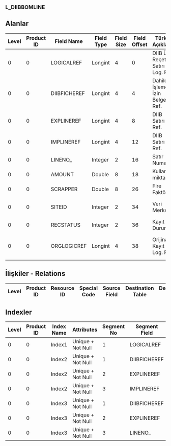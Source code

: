 ### L_DIIBBOMLINE

## Alanlar

**Level**|**Product ID**|**Field Name**|**Field Type**|**Field Size**|**Field Offset**|**Türkçe Açıklama**|**Expression**
-----|-----|-----|-----|-----|-----|-----|-----
0|0|LOGICALREF|Longint|4|0|DIIB Ürün Reçetesi Satırı Log. Ref.|DIIB BOM lines Logical Reference
0|0|DIIBFICHEREF|Longint|4|4|Dahilde İşleme İzin Belgesi Ref.|Inward Processing License Reference
0|0|EXPLINEREF|Longint|4|8|DIIB Satırı Ref.|DIIBLN Reference
0|0|IMPLINEREF|Longint|4|12|DIIB Satırı Ref.|DIIBLN Reference
0|0|LINENO_|Integer|2|16|Satır Numarası|Line Number
0|0|AMOUNT|Double|8|18|Kullanım miktarı|Usage Quantity
0|0|SCRAPPER|Double|8|26|Fire Faktörü|Scrap Rate
0|0|SITEID|Integer|2|34|Veri Merkezi|Data Processing Site
0|0|RECSTATUS|Integer|2|36|Kayıt Durumu|Record Status
0|0|ORGLOGICREF|Longint|4|38|Orijinal Kayıt Log. Ref.|Original Record Logical Reference

## İlişkiler - Relations

**Level**|**Product ID**|**Resource ID**|**Special Code**|**Source Field**|**Destination Table**|**Destination Field**|**Relation Type**|**Extra Condition**
-----|-----|-----|-----|-----|-----|-----|-----|-----

## Indexler

**Level**|**Product ID**|**Index Name**|**Attributes**|**Segment No**|**Segment Field**|**Sense**
-----|-----|-----|-----|-----|-----|-----
0|0|Index1|Unique + Not Null|1|LOGICALREF|Ascending
0|0|Index2|Unique + Not Null|1|DIIBFICHEREF|Ascending
0|0|Index2|Unique + Not Null|2|EXPLINEREF|Ascending
0|0|Index2|Unique + Not Null|3|IMPLINEREF|Ascending
0|0|Index3|Unique + Not Null|1|DIIBFICHEREF|Ascending
0|0|Index3|Unique + Not Null|2|EXPLINEREF|Ascending
0|0|Index3|Unique + Not Null|3|LINENO_|Ascending
